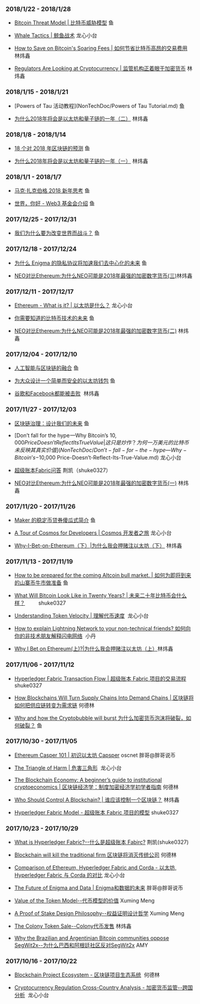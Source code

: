 ### 2018/1/22 - 2018/1/28
* [Bitcoin Threat Model | 比特币威胁模型](TechDoc/Bitcoin%20Threat%20Model.md) 鱼

* [Whale Tactics | 鲸鱼战术](NonTechDoc/Whale-Tactics.md) 龙心小台

* [How to Save on Bitcoin's Soaring Fees | 如何节省比特币高昂的交易费用](NonTechDoc/How-to-Save-on-Bitcoin's-Soaring-Fees.md) 林炜鑫

* [Regulators Are Looking at Cryptocurrency | 监管机构正着眼于加密货币](NonTechDoc/Regulators-Are-Looking-at-Cryptocurrency.md#regulators-are-looking-at-cryptocurrency) 林炜鑫

### 2018/1/15 - 2018/1/21

* [Powers of Tau 活动教程](NonTechDoc/Powers of Tau Tutorial.md) 鱼

* [为什么2018年将会是以太坊和量子链的一年（二）](NonTechDoc/Why%202018%20Will%20Be%20The%20Year%20Of%20Ethereum%20And%20QTUM(2).md) 林炜鑫

### 2018/1/8 - 2018/1/14

* [18 个对 2018 年区块链的预测](NonTechDoc/18-predictions-for-2018.md) 鱼

* [为什么2018年将会是以太坊和量子链的一年（一）](NonTechDoc/Why%202018%20Will%20Be%20The%20Year%20Of%20Ethereum%20And%20QTUM(1).md) 林炜鑫

### 2018/1/1 - 2018/1/7

* [马克·扎克伯格 2018 新年思考](NonTechDoc/Mark-Zuckerberg-2018.md) 鱼

* [世界，你好 - Web3 基金会介绍](NonTechDoc/hello-world.md) 鱼

### 2017/12/25 - 2017/12/31

* [我们为什么要为改变世界而战斗？](NonTechDoc/why-do-we-fight-to-change-the-world.md) 鱼

### 2017/12/18 - 2017/12/24

* [为什么 Enigma 的隐私协议将加速我们去中心化的未来](TechDoc/why-enigmas-privacy-protocol-will-power-our-decentralized-future.md) 鱼

* [NEO对比Ethereum:为什么NEO可能是2018年最强的加密数字货币(三)](NonTechDoc/NEO-versus-Ethereum(3).md)林炜鑫


### 2017/12/11 - 2017/12/17

* [Ethereum - What is it? | 以太坊是什么？](TechDoc/Ethereum-what-is-it.md) 龙心小台

* [你需要知道的比特币技术的未来](TechDoc/future-of-bitcoin.md) 鱼

* [NEO对比Ethereum:为什么NEO可能是2018年最强的加密数字货币(二)](NonTechDoc/NEO-versus-Ethereum(2).md) 林炜鑫

### 2017/12/04 - 2017/12/10

* [人工智能与区块链的融合](TechDoc/the-convergence-of-ai-and-blockchain-whats-the-deal.md) 鱼

* [为大众设计一个简单而安全的以太坊钱包](TechDoc/designing-a-simple-and-secure-ethereum-wallet-for-the-masses.md) 鱼

* [谷歌和Facebook都能被击败](/NonTechDoc/Google-and-Facebook-Too-Can-Be-Disrupted.md)  林炜鑫

### 2017/11/27 - 2017/12/03

* [区块链治理：设计我们的未来](TechDoc/blockchain-governance-programming-our-future.md) 鱼

* [Don’t fall for the hype —Why Bitcoin’s $10,000 Price Doesn’t Reflect Its True Value | 这只是炒作？ 为何一万美元的比特币未反映其真实价值](NonTechDoc/Don’t-fall-for-the-hype —Why-Bitcoin’s-$10,000 Price-Doesn’t-Reflect-Its-True-Value.md)  龙心小台

* [超级账本Fabric问答](TechDoc/hyperledger-fabric-faq.md) 荆凯（shuke0327）

* [NEO对比Ethereum:为什么NEO可能是2018年最强的加密数字货币(一)](NonTechDoc/NEO-versus-Ethereum(1).md) 林炜鑫


### 2017/11/20 - 2017/11/26

* [Maker 的稳定币贷券傻瓜式简介](TechDoc/maker-for-dummies-a-plain-english-explanation-of-the-dai-stablecoin.md) 鱼

* [A Tour of Cosmos for Developers | Cosmos 开发者之旅](TechDoc/A-Tour-of-Cosmos-for-Developers.md) 龙心小台

* [Why-I-Bet-on-Ethereum（下）|为什么我会押赌注以太坊（下）](TechDoc/Why-I-Bet-on-Ethereum2.md) 林炜鑫


### 2017/11/13 - 2017/11/19

* [How to be prepared for the coming Altcoin bull market. | 如何为即将到来的山寨币牛市做准备](NonTechDoc/how-to-be-prepared-for-the-coming-altcoin-bull-market.md) 鱼

* [What Will Bitcoin Look Like in Twenty Years? | 未来二十年比特币会什么样？](NonTechDoc/what-will-bitcoin-look-like-in-20-years.md)
　　 shuke0327

* [Understanding Token Velocity | 理解代币速度](TechDoc/Understanding-Token-Velocity.md)  龙心小台

* [How to explain Lightning Network to your non-technical friends? 如何向你的非技术朋友解释闪电网络](TechDoc/how-to-explain-lightning-network-to-your-non-technical-friends.md)  小丹

* [Why I Bet on Ethereum(上)?|为什么我会押赌注以太坊（上）](TechDoc/Why-I-Bet-on-Ethereum.md)林炜鑫

### 2017/11/06 - 2017/11/12
* [Hyperledger Fabric Transaction Flow | 超级账本 Fabric 项目的交易流程](TechDoc/transaction-flow.md) shuke0327
* [How Blockchains Will Turn Supply Chains Into Demand Chains | 区块链将如何把供应链转变为需求链]( /NonTechDoc/How%20Blockchains%20Will%20Turn%20Supply%20Chains%20Into%20Demand%20Chains.md) 何德林

* [Why and how the Cryptobubble will burst 为什么加密货币泡沫将破裂，如何破裂？](NonTechDoc/why-and-how-the-cryptobubble-will-burst.md) 鱼

### 2017/10/30 - 2017/11/05
* [Ethereum Casper 101 | 初识以太坊 Capsper](/TechDoc/Ethereum%20Casper%20101.md)  oscnet 胖哥@胖哥说币

* [The Triangle of Harm | 危害三角形](TechDoc/The-Triangle-of-Harm.md)  龙心小台

* [The Blockchain Economy: A beginner’s guide to institutional cryptoeconomics  | 区块链经济学：制度加密经济学初学者指南](/NonTechDoc/The%20Blockchain%20Economy:%20A%20beginner%E2%80%99s%20guide%20to%20institutional%20cryptoeconomics.md
) 何德林

* [Who Should Control A Blockchain? | 谁应该控制一个区块链？](/NonTechDoc/Who-Should-Control-A-Blockchain.md) 林炜鑫

* [Hyperledger Fabric Model - 超级账本 Fabric 项目的模型](TechDoc/hyperledger-fabric-model.md) shuke0327

### 2017/10/23 - 2017/10/29
* [What is Hyperledger Fabric?--什么是超级账本 Fabirc?](TechDoc/what-is-hyperledger-fabric.md)  荆凯(shuke0327)

* [Blockchain will kill the traditional firm 区块链将消灭传统公司](NonTechDoc/Blockchain%20will%20kill%20the%20traditional%20firm.md)    何德林

* [Comparison of Ethereum, Hyperledger Fabric and Corda - 以太坊, Hyperledger Fabric 与 Corda 的对比](TechDoc/Comparison-of-Ethereum-Hyperledger-Fabric-and-Corda.md)   龙心小台

* [The Future of Enigma and Data | Enigma和数据的未来](TechDoc/The-Future-of-Enigma-and-Data.md) 胖哥@胖哥说币

* [Value of the Token Model--代币模型的价值](TechDoc/Value-of-the-Token-Model.md) Xuming Meng

* [A Proof of Stake Design Philosophy--权益证明设计哲学](TechDoc/a-proof-of-stake-design-philosophy.md) Xuming Meng

* [The Colony Token Sale--Colony代币发售](NonTechDoc/The-Colony-Token-Sale.md)  林炜鑫

* [Why the Brazilian and Argentinian Bitcoin communities oppose SegWit2x--为什么巴西和阿根廷社区反对SegWit2x](NonTechDoc/Why%20the%20Brazilian%20and%20Argentinian%20Bitcoin%20communities%20oppose%20SegWit2x.md)  AMY

### 2017/10/16 - 2017/10/22

* [Blockchain Project Ecosystem - 区块链项目生态系统](TechDoc/Blockchain-Project-Ecosystem.md)  何德林

* [Cryptocurrency Regulation Cross-Country Analysis - 加密货币监管--跨国分析](NonTechDoc/Cryptocurrency%20Regulation%20Cross-Country%20Analysis.md)  龙心小台

